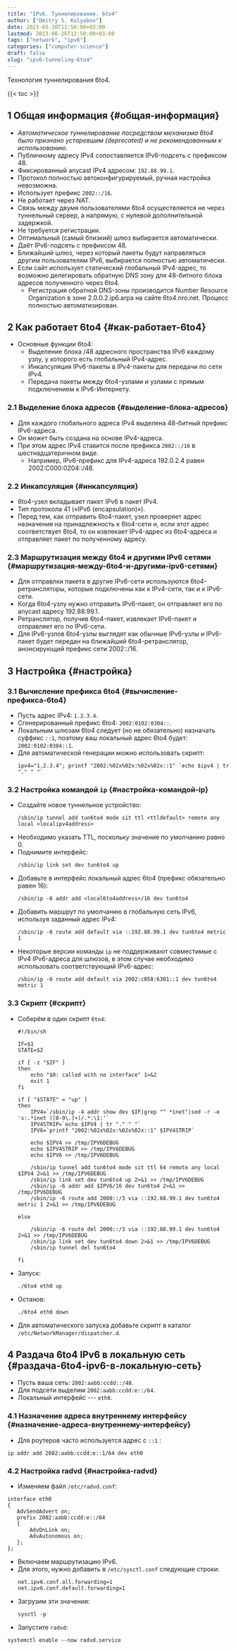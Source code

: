 ```yaml
---
title: "IPv6. Туннелирование. 6to4"
author: ["Dmitry S. Kulyabov"]
date: 2023-05-30T11:58:00+03:00
lastmod: 2023-06-26T12:50:00+03:00
tags: ["network", "ipv6"]
categories: ["computer-science"]
draft: false
slug: "ipv6-tunneling-6to4"
---
```


Технология туннелирования 6to4.

<!--more-->

{{< toc >}}


## <span class="section-num">1</span> Общая информация {#общая-информация}

-   _Автоматическое туннелирование посредством механизма 6to4 было признано устаревшим (deprecated) и не рекомендованным к использованию._
-   Публичному адресу IPv4 сопоставляется IPv6-подсеть с префиксом 48.
-   Фиксированный anycast IPv4 адресом: `192.88.99.1`.
-   Протокол полностью автоконфигурируемый, ручная настройка невозможна.
-   Использует префикс `2002::/16`.
-   Не работает через NAT.
-   Связь между двумя пользователями 6to4 осуществляется не через туннельный сервер, а напрямую, с нулевой дополнительной задержкой.
-   Не требуется регистрации.
-   Оптимальный (самый близкий) шлюз выбирается автоматически.
-   Даёт IPv6-подсеть с префиксом 48.
-   Ближайший шлюз, через который пакеты будут направляться другим пользователям IPv6, выбирается полностью автоматически.
-   Если сайт использует статический глобальный IPv4-адрес, то возможно делегировать обратную DNS зону для 48-битного блока адресов полученного через 6to4.
    -   Регистрация обратной DNS-зоны производится Number Resource Organization в зоне 2.0.0.2.ip6.arpa на сайте 6to4.nro.net. Процесс полностью автоматизирован.


## <span class="section-num">2</span> Как работает 6to4 {#как-работает-6to4}

-   Основные функции 6to4:
    -   Выделение блока /48 адресного пространства IPv6 каждому узлу, у которого есть глобальный IPv4-адрес.
    -   Инкапсуляция IPv6-пакеты в IPv4-пакеты для передачи по сети IPv4.
    -   Передача пакеты между 6to4-узлами и узлами с прямым подключением к IPv6-Интернету.


### <span class="section-num">2.1</span> Выделение блока адресов {#выделение-блока-адресов}

-   Для каждого глобального адреса IPv4 выделена 48-битный префикс IPv6-адреса.
-   Он может быть создана на основе IPv4-адреса.
-   При этом адрес IPv4 ставится после префикса `2002::/16` в шестнадцатеричном виде.
    -   Например, IPv6-префикс для IPv4-адреса 192.0.2.4 равен 2002:C000:0204::/48.


### <span class="section-num">2.2</span> Инкапсуляция {#инкапсуляция}

-   6to4-узел вкладывает пакет IPv6 в пакет IPv4.
-   Тип протокола 41 («IPv6 (encapsulation)»).
-   Перед тем, как отправить 6to4-пакет, узел проверяет адрес назначения на принадлежность к 6to4-сети и, если этот адрес соответствует 6to4, то он извлекает IPv4-адрес из 6to4-адреса и отправляет пакет по полученному адресу.


### <span class="section-num">2.3</span> Маршрутизация между 6to4 и другими IPv6 сетями {#маршрутизация-между-6to4-и-другими-ipv6-сетями}

-   Для отправлки пакета в другие IPv6-сети используются 6to4-ретрансляторы, которые подключены как к IPv4-сети, так и к IPv6-сети.
-   Когда 6to4-узлу нужно отправить IPv6-пакет, он отправляет его по anycast адресу 192.88.99.1.
-   Ретранслятор, получив 6to4-пакет, извлекает IPv6-пакет и отправляет его по IPv6-сети.
-   Для IPv6-узлов 6to4-узлы выглядят как обычные IPv6-узлы и IPv6-пакет будет передан на ближайший 6to4-ретранслятор, анонсирующий префикс сети 2002::/16.


## <span class="section-num">3</span> Настройка {#настройка}


### <span class="section-num">3.1</span> Вычисление префикса 6to4 {#вычисление-префикса-6to4}

-   Пусть адрес IPv4: `1.2.3.4`.
-   Сгенерированный префикс 6to4: `2002:0102:0304::`.
-   Локальным шлюзам 6to4 следует (но не обязательно) назначать суффикс `::1`, поэтому ваш локальный адрес 6to4 будет: `2002:0102:0304::1`.
-   Для автоматической генерации можно использовать скрипт:
    ```shell
    ipv4="1.2.3.4"; printf "2002:%02x%02x:%02x%02x::1" `echo $ipv4 | tr "." " "`
    ```


### <span class="section-num">3.2</span> Настройка командой `ip` {#настройка-командой-ip}

-   Создайте новое туннельное устройство:
    ```shell
    /sbin/ip tunnel add tun6to4 mode sit ttl <ttldefault> remote any local <localipv4address>
    ```
-   Необходимо указать TTL, поскольку значение по умолчанию равно 0.
-   Поднимите интерфейс:
    ```shell
    /sbin/ip link set dev tun6to4 up
    ```
-   Добавьте в интерфейс локальный адрес 6to4 (префикс обязательно равен 16):
    ```shell
    /sbin/ip -6 addr add <local6to4address>/16 dev tun6to4
    ```
-   Добавить маршрут по умолчанию в глобальную сеть IPv6, используя заданный адрес IPv4:
    ```shell
    /sbin/ip -6 route add default via ::192.88.99.1 dev tun6to4 metric 1
    ```
-   Некоторые версии команды `ip` не поддерживают совместимые с IPv4 IPv6-адреса для шлюзов, в этом случае необходимо использовать соответствующий IPv6-адрес:
    ```shell
    /sbin/ip -6 route add default via 2002:c058:6301::1 dev tun6to4 metric 1
    ```


### <span class="section-num">3.3</span> Скрипт {#скрипт}

-   Соберём в один скрипт `6to4`:
    ```shell
    #!/bin/sh

    IF=$1
    STATE=$2

    if [ -z "$IF" ]
    then
        echo "$0: called with no interface" 1>&2
        exit 1
    fi

    if [ "$STATE" = "up" ]
    then
        IPV4=`/sbin/ip -4 addr show dev $IF|grep "^ *inet"|sed -r -e 's:.*inet ([0-9\.]+)/.*:\1:'`
        IPV4STRIP=`echo $IPV4 | tr "." " "`
        IPV6=`printf "2002:%02x%02x:%02x%02x::1" $IPV4STRIP`

        echo $IPV4 >> /tmp/IPV6DEBUG
        echo $IPV4STRIP >> /tmp/IPV6DEBUG
        echo $IPV6 >> /tmp/IPV6DEBUG

        /sbin/ip tunnel add tun6to4 mode sit ttl 64 remote any local $IPV4 2>&1 >> /tmp/IPV6DEBUG
        /sbin/ip link set dev tun6to4 up 2>&1 >> /tmp/IPV6DEBUG
        /sbin/ip -6 addr add $IPV6/16 dev tun6to4 2>&1 >> /tmp/IPV6DEBUG
        /sbin/ip -6 route add 2000::/3 via ::192.88.99.1 dev tun6to4 metric 1 2>&1 >> /tmp/IPV6DEBUG

    else

        /sbin/ip -6 route del 2000::/3 via ::192.88.99.1 dev tun6to4 2>&1 >> /tmp/IPV6DEBUG
        /sbin/ip link set dev tun6to4 down 2>&1 >> /tmp/IPV6DEBUG
        /sbin/ip tunnel del tun6to4

    fi
    ```
-   Запуск:
    ```shell
    ./6to4 eth0 up
    ```
-   Останов:
    ```shell
    ./6to4 eth0 down
    ```
-   Для автоматического запуска добавьте скрипт в каталог `/etc/NetworkManager/dispatcher.d`.


## <span class="section-num">4</span> Раздача 6to4 IPv6 в локальную сеть {#раздача-6to4-ipv6-в-локальную-сеть}

-   Пусть ваша сеть: `2002:aabb:ccdd::/48`.
-   Для подсети выделим `2002:aabb:ccdd:e::/64`.
-   Локальный интерфейс --- `eth0`.


### <span class="section-num">4.1</span> Назначение адреса внутреннему интерфейсу {#назначение-адреса-внутреннему-интерфейсу}

-   Для роутеров часто используется адрес с `::1` :

<!--listend-->

```shell
ip addr add 2002:aabb:ccdd:e::1/64 dev eth0
```


### <span class="section-num">4.2</span> Настройка radvd {#настройка-radvd}

-   Изменяем файл `/etc/radvd.conf`:

<!--listend-->

```conf-unix
interface eth0
{
   AdvSendAdvert on;
   prefix 2002:aabb:ccdd:e::/64
   {
       AdvOnLink on;
       AdvAutonomous on;
   };
};
```

-   Включаем маршрутизацию IPv6.
-   Для этого, нужно добавить в `/etc/sysctl.conf` следующие строки:
    ```conf-unix
    net.ipv6.conf.all.forwarding=1
    net.ipv6.conf.default.forwarding=1
    ```
-   Загрузим эти значения:
    ```shell
    sysctl -p
    ```
-   Запустите `radvd`:

<!--listend-->

```shell
systemctl enable --now radvd.service
```

